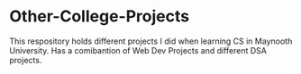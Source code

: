 # Other-College-Projects
This respository holds different projects I did when learning CS in Maynooth University. Has a comibantion of Web Dev Projects and different DSA projects.
